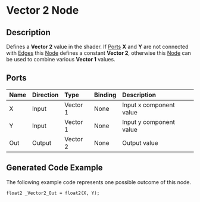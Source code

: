 # Vector 2 Node

## Description

Defines a **Vector 2** value in the shader. If [Ports](Port.md) **X** and **Y** are not connected with [Edges](Edge.md) this [Node](Node.md) defines a constant **Vector 2**, otherwise this [Node](Node.md) can be used to combine various **Vector 1** values.

## Ports

| Name        | Direction           | Type  | Binding | Description |
|:------------ |:-------------|:-----|:---|:---|
| X      | Input | Vector 1 | None | Input x component value |
| Y      | Input | Vector 1 | None | Input y component value |
| Out | Output      |    Vector 2 | None | Output value |

## Generated Code Example

The following example code represents one possible outcome of this node.

```
float2 _Vector2_Out = float2(X, Y);
```